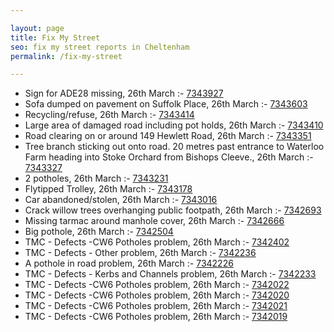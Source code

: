 ```yaml
---

layout: page
title: Fix My Street
seo: fix my street reports in Cheltenham
permalink: /fix-my-street

---
```


<!-- fix_marker starts -->

- Sign for ADE28 missing, 26th March :- [7343927](https://www.fixmystreet.com/report/7343927)
- Sofa dumped on pavement on Suffolk Place, 26th March :- [7343603](https://www.fixmystreet.com/report/7343603)
- Recycling/refuse, 26th March :- [7343414](https://www.fixmystreet.com/report/7343414)
- Large area of damaged road including pot holds, 26th March :- [7343410](https://www.fixmystreet.com/report/7343410)
- Road clearing on or around 149 Hewlett Road, 26th March :- [7343351](https://www.fixmystreet.com/report/7343351)
- Tree branch sticking out onto road. 20 metres past entrance to Waterloo Farm heading into Stoke Orchard from Bishops Cleeve., 26th March :- [7343327](https://www.fixmystreet.com/report/7343327)
- 2 potholes, 26th March :- [7343231](https://www.fixmystreet.com/report/7343231)
- Flytipped Trolley, 26th March :- [7343178](https://www.fixmystreet.com/report/7343178)
- Car abandoned/stolen, 26th March :- [7343016](https://www.fixmystreet.com/report/7343016)
- Crack willow trees overhanging public footpath, 26th March :- [7342693](https://www.fixmystreet.com/report/7342693)
- Missing tarmac around manhole cover, 26th March :- [7342666](https://www.fixmystreet.com/report/7342666)
- Big pothole, 26th March :- [7342504](https://www.fixmystreet.com/report/7342504)
- TMC - Defects -CW6 Potholes  problem, 26th March :- [7342402](https://www.fixmystreet.com/report/7342402)
- TMC - Defects - Other problem, 26th March :- [7342236](https://www.fixmystreet.com/report/7342236)
- A pothole in road problem, 26th March :- [7342226](https://www.fixmystreet.com/report/7342226)
- TMC - Defects - Kerbs and Channels problem, 26th March :- [7342233](https://www.fixmystreet.com/report/7342233)
- TMC - Defects -CW6 Potholes  problem, 26th March :- [7342022](https://www.fixmystreet.com/report/7342022)
- TMC - Defects -CW6 Potholes  problem, 26th March :- [7342020](https://www.fixmystreet.com/report/7342020)
- TMC - Defects -CW6 Potholes  problem, 26th March :- [7342021](https://www.fixmystreet.com/report/7342021)
- TMC - Defects -CW6 Potholes  problem, 26th March :- [7342019](https://www.fixmystreet.com/report/7342019)

<!-- fix_marker ends -->